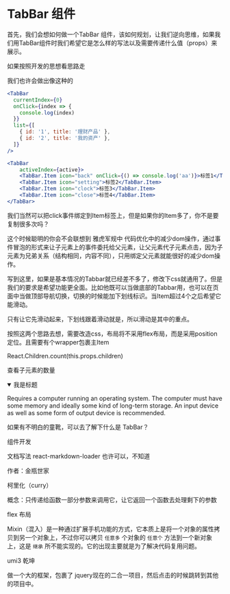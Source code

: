 # TabBar 组件

首先，我们会想如何做一个TabBar 组件，该如何规划，让我们逆向思维，如果我们用TabBar组件时我们希望它是怎么样的写法以及需要传递什么值（props）来展示。





如果按照开发的思想看思路走

我们也许会做出像这种的

```jsx
<TabBar
  currentIndex={0}
  onClick={index => {
    console.log(index)
  }}
  list={[
    { id: '1', title: '理财产品' },
    { id: '2', title: '我的资产' },
  ]}
/>
```



```jsx
<TabBar 
    activeIndex={active}>
    <TabBar.Item icon="back" onClick={() => console.log('aa')}>标签1</TabBar.Item>
    <TabBar.Item icon="setting">标签2</TabBar.Item>
    <TabBar.Item icon="clock">标签3</TabBar.Item>
    <TabBar.Item icon="close">标签4</TabBar.Item>
</TabBar>
```

我们当然可以把click事件绑定到Item标签上，但是如果你的Item多了，你不是要复制很多次吗？

这个时候聪明的你会不会联想到 雅虎军规中 代码优化中的减少dom操作，通过事件冒泡的形式来让子元素上的事件委托给父元素，让父元素代子元素点击，因为子元素为兄弟关系（结构相同，内容不同），只用绑定父元素就能很好的减少dom操作。



写到这里，如果是基本情况的Tabbar就已经差不多了，修改下css就通用了。但是我们的要求是希望功能更全面。比如他既可以当做底部的Tabbar用，也可以在页面中当做顶部导航切换，切换的时候能加下划线标识。当Item超过4个之后希望它能滑动。

只有让它先滑动起来，下划线跟着滑动就是，所以滑动是其中的重点。

按照这两个思路去想，需要改造css，布局将不采用flex布局，而是采用position定位。且需要有个wrapper包裹主Item



 React.Children.count(this.props.children)

查看子元素的数量



<details open>
    <summary> 我是标题</summary>
    <p>Requires a computer running an operating system. The computer
  must have some memory and ideally some kind of long-term storage.
  An input device as well as some form of output device is
  recommended.</p>
</details>





























如果有不明白的童靴，可以去了解下什么是 TabBar？



组件开发

文档写法 react-markdown-loader 也许可以，不知道

作者：金瓶世家



















柯里化（curry）

概念：只传递给函数一部分参数来调用它，让它返回一个函数去处理剩下的参数



flex 布局



Mixin（混入）是一种通过扩展手机功能的方式，它本质上是将一个对象的属性拷贝到另一个对象上，不过你可以拷贝 `任意多` 个对象的 `任意个` 方法到一个新对象上，这是 `继承` 所不能实现的。它的出现主要就是为了解决代码复用问题。





umi3 乾坤

做一个大的框架，包裹了 jquery现在的二合一项目，然后点击的时候跳转到其他的项目中。







